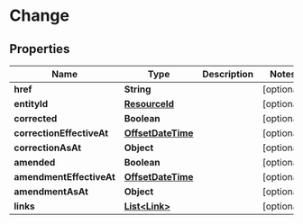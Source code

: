 
# Change

## Properties
Name | Type | Description | Notes
------------ | ------------- | ------------- | -------------
**href** | **String** |  |  [optional]
**entityId** | [**ResourceId**](ResourceId.md) |  |  [optional]
**corrected** | **Boolean** |  |  [optional]
**correctionEffectiveAt** | [**OffsetDateTime**](OffsetDateTime.md) |  |  [optional]
**correctionAsAt** | **Object** |  |  [optional]
**amended** | **Boolean** |  |  [optional]
**amendmentEffectiveAt** | [**OffsetDateTime**](OffsetDateTime.md) |  |  [optional]
**amendmentAsAt** | **Object** |  |  [optional]
**links** | [**List&lt;Link&gt;**](Link.md) |  |  [optional]



